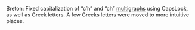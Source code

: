 Breton: Fixed capitalization of “c’h” and “ch” [multigraphs](https://en.wikipedia.org/wiki/Multigraph_%28orthography%29) using CapsLock, as well as Greek letters. A few Greeks letters
were moved to more intuitive places.
